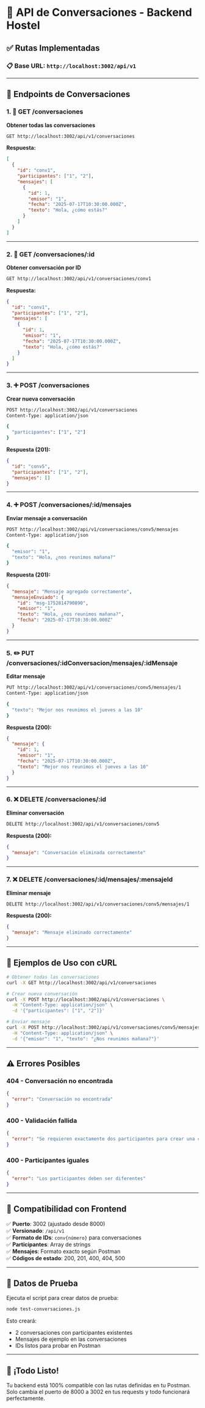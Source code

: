 # 🚀 API de Conversaciones - Backend Hostel

## ✅ **Rutas Implementadas**

### 📋 **Base URL**: `http://localhost:3002/api/v1`

---

## 🔄 **Endpoints de Conversaciones**

### 1. 📄 **GET /conversaciones**
**Obtener todas las conversaciones**

```bash
GET http://localhost:3002/api/v1/conversaciones
```

**Respuesta:**
```json
[
  {
    "id": "conv1",
    "participantes": ["1", "2"],
    "mensajes": [
      {
        "id": 1,
        "emisor": "1",
        "fecha": "2025-07-17T10:30:00.000Z",
        "texto": "Hola, ¿cómo estás?"
      }
    ]
  }
]
```

---

### 2. 📄 **GET /conversaciones/:id**
**Obtener conversación por ID**

```bash
GET http://localhost:3002/api/v1/conversaciones/conv1
```

**Respuesta:**
```json
{
  "id": "conv1",
  "participantes": ["1", "2"],
  "mensajes": [
    {
      "id": 1,
      "emisor": "1",
      "fecha": "2025-07-17T10:30:00.000Z",
      "texto": "Hola, ¿cómo estás?"
    }
  ]
}
```

---

### 3. ➕ **POST /conversaciones**
**Crear nueva conversación**

```bash
POST http://localhost:3002/api/v1/conversaciones
Content-Type: application/json

{
  "participantes": ["1", "2"]
}
```

**Respuesta (201):**
```json
{
  "id": "conv5",
  "participantes": ["1", "2"],
  "mensajes": []
}
```

---

### 4. ➕ **POST /conversaciones/:id/mensajes**
**Enviar mensaje a conversación**

```bash
POST http://localhost:3002/api/v1/conversaciones/conv5/mensajes
Content-Type: application/json

{
  "emisor": "1",
  "texto": "Hola, ¿nos reunimos mañana?"
}
```

**Respuesta (201):**
```json
{
  "mensaje": "Mensaje agregado correctamente",
  "mensajeEnviado": {
    "id": "msg-1752814790890",
    "emisor": "1",
    "texto": "Hola, ¿nos reunimos mañana?",
    "fecha": "2025-07-17T10:30:00.000Z"
  }
}
```

---

### 5. ✏️ **PUT /conversaciones/:idConversacion/mensajes/:idMensaje**
**Editar mensaje**

```bash
PUT http://localhost:3002/api/v1/conversaciones/conv5/mensajes/1
Content-Type: application/json

{
  "texto": "Mejor nos reunimos el jueves a las 10"
}
```

**Respuesta (200):**
```json
{
  "mensaje": {
    "id": 1,
    "emisor": "1",
    "fecha": "2025-07-17T10:30:00.000Z",
    "texto": "Mejor nos reunimos el jueves a las 10"
  }
}
```

---

### 6. ❌ **DELETE /conversaciones/:id**
**Eliminar conversación**

```bash
DELETE http://localhost:3002/api/v1/conversaciones/conv5
```

**Respuesta (200):**
```json
{
  "mensaje": "Conversación eliminada correctamente"
}
```

---

### 7. ❌ **DELETE /conversaciones/:id/mensajes/:mensajeId**
**Eliminar mensaje**

```bash
DELETE http://localhost:3002/api/v1/conversaciones/conv5/mensajes/1
```

**Respuesta (200):**
```json
{
  "mensaje": "Mensaje eliminado correctamente"
}
```

---

## 🔧 **Ejemplos de Uso con cURL**

```bash
# Obtener todas las conversaciones
curl -X GET http://localhost:3002/api/v1/conversaciones

# Crear nueva conversación
curl -X POST http://localhost:3002/api/v1/conversaciones \
  -H "Content-Type: application/json" \
  -d '{"participantes": ["1", "2"]}'

# Enviar mensaje
curl -X POST http://localhost:3002/api/v1/conversaciones/conv5/mensajes \
  -H "Content-Type: application/json" \
  -d '{"emisor": "1", "texto": "¿Nos reunimos mañana?"}'
```

---

## ⚠️ **Errores Posibles**

### 404 - Conversación no encontrada
```json
{
  "error": "Conversación no encontrada"
}
```

### 400 - Validación fallida
```json
{
  "error": "Se requieren exactamente dos participantes para crear una conversación"
}
```

### 400 - Participantes iguales
```json
{
  "error": "Los participantes deben ser diferentes"
}
```

---

## 🎯 **Compatibilidad con Frontend**

✅ **Puerto**: 3002 (ajustado desde 8000)  
✅ **Versionado**: `/api/v1`  
✅ **Formato de IDs**: `conv{número}` para conversaciones  
✅ **Participantes**: Array de strings  
✅ **Mensajes**: Formato exacto según Postman  
✅ **Códigos de estado**: 200, 201, 400, 404, 500  

---

## 🧪 **Datos de Prueba**

Ejecuta el script para crear datos de prueba:
```bash
node test-conversaciones.js
```

Esto creará:
- 2 conversaciones con participantes existentes
- Mensajes de ejemplo en las conversaciones
- IDs listos para probar en Postman

---

## 🎉 **¡Todo Listo!**

Tu backend está 100% compatible con las rutas definidas en tu Postman. Solo cambia el puerto de 8000 a 3002 en tus requests y todo funcionará perfectamente.
